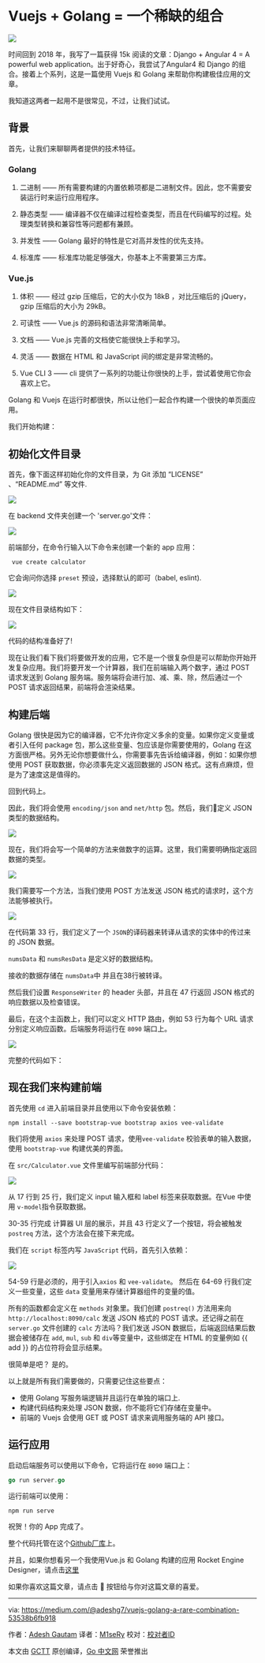 # Vuejs + Golang = 一个稀缺的组合

![](https://miro.medium.com/max/2000/0*SJ43Bk4fxc44mgVR)

时间回到 2018 年，我写了一篇获得 15k 阅读的文章：Django + Angular 4 = A powerful web application。出于好奇心，我尝试了Angular4 和 Django 的组合。接着上个系列，这是一篇使用 Vuejs 和 Golang 来帮助你构建极佳应用的文章。

我知道这两者一起用不是很常见，不过，让我们试试。

## 背景

首先，让我们来聊聊两者提供的技术特征。

### Golang

1. 二进制 —— 所有需要构建的内置依赖项都是二进制文件。因此，您不需要安装运行时来运行应用程序。

2. 静态类型 —— 编译器不仅在编译过程检查类型，而且在代码编写的过程。处理类型转换和兼容性等问题都有兼顾。

3. 并发性 —— Golang 最好的特性是它对高并发性的优先支持。

4. 标准库 —— 标准库功能足够强大，你基本上不需要第三方库。

### Vue.js

1. 体积 —— 经过 gzip 压缩后，它的大小仅为 18kB ，对比压缩后的 jQuery，gzip 压缩后的大小为 29kB。

2. 可读性 —— Vue.js 的源码和语法非常清晰简单。

3. 文档 —— Vue.js 完善的文档使它能很快上手和学习。

4. 灵活 —— 数据在 HTML 和 JavaScript 间的绑定是非常流畅的。

5. Vue CLI 3 —— cli 提供了一系列的功能让你很快的上手，尝试着使用它你会喜欢上它。

Golang 和 Vuejs 在运行时都很快，所以让他们一起合作构建一个很快的单页面应用。

我们开始构建：

## 初始化文件目录

首先，像下面这样初始化你的文件目录，为 Git 添加 “LICENSE” 、“README.md” 等文件.

![](https://miro.medium.com/max/508/1*vtaJKeFNo6dKujZYsEi6hw.png)

在 backend 文件夹创建一个 'server.go'文件：

![](https://miro.medium.com/max/536/1*-Kc01BeHC7_k3AzYblaVxA.png)

前端部分，在命令行输入以下命令来创建一个新的 app 应用：

```shell
 vue create calculator
```

它会询问你选择 `preset` 预设，选择默认的即可（babel, eslint).

![](https://miro.medium.com/max/1296/1*tbr9X84OEsJCrWgEOJSHvA.png)

现在文件目录结构如下：

![](https://miro.medium.com/max/518/1*IUbOGEl5b4ozSYWQmuDM_w.png)

代码的结构准备好了!

现在让我们看下我们将要做开发的应用，它不是一个很复杂但是可以帮助你开始开发复杂应用。我们将要开发一个计算器，我们在前端输入两个数字，通过 POST 请求发送到 Golang 服务端。服务端将会进行加、减、乘、除，然后通过一个 POST 请求返回结果，前端将会渲染结果。

## 构建后端

Golang 很快是因为它的编译器，它不允许你定义多余的变量。如果你定义变量或者引入任何 package 包，那么这些变量、包应该是你需要使用的，Golang 在这方面很严格。另外无论你想要做什么，你需要事先告诉给编译器，例如：如果你想使用 POST 获取数据，你必须事先定义返回数据的 JSON 格式。这有点麻烦，但是为了速度这是值得的。

回到代码上。

因此，我们将会使用 `encoding/json` and `net/http` 包。然后，我们定义 JSON 类型的数据结构。

![](https://miro.medium.com/max/522/1*bBx8qYZkWpg8R92e8gT_5g.png)

现在，我们将会写一个简单的方法来做数字的运算。这里，我们需要明确指定返回数据的类型。

![](https://miro.medium.com/max/868/1*AR0TlByqhirRpm8s7R5FUA.png)

我们需要写一个方法，当我们使用 POST 方法发送 JSON 格式的请求时，这个方法能够被执行。

![](https://miro.medium.com/max/1258/1*JaFzDlfYH0LwTwLTOIs2Iw.png)

在代码第 33 行，我们定义了一个 `JSON`的译码器来转译从请求的实体中的传过来的 JSON 数据。

`numsData` 和 `numsResData` 是定义好的数据结构。

接收的数据存储在 `numsData`中 并且在38行被转译。

然后我们设置 `ResponseWriter` 的 header 头部，并且在 47 行返回 JSON 格式的响应数据以及检查错误。

最后，在这个主函数上，我们可以定义 HTTP 路由，例如 53 行为每个 URL 请求分别定义响应函数。后端服务将运行在 `8090` 端口上。

![](https://miro.medium.com/max/720/1*ug8QMqiNpF9QefRl9uuNuQ.png)

完整的代码如下：

## 现在我们来构建前端

首先使用 `cd` 进入前端目录并且使用以下命令安装依赖：

```shell
npm install --save bootstrap-vue bootstrap axios vee-validate
```

我们将使用 `axios` 来处理 POST 请求，使用`vee-validate` 校验表单的输入数据，使用 `bootstrap-vue` 构建优美的界面。

在 `src/Calculator.vue` 文件里编写前端部分代码：

![](https://miro.medium.com/max/1400/1*13qy_tphvGcHiOM1wR3KIg.png)

从 17 行到 25 行，我们定义 input 输入框和 label 标签来获取数据。在Vue 中使用 `v-model`指令获取数据。

30-35 行完成 计算器 UI 层的展示，并且 43 行定义了一个按钮，将会被触发 `postreq` 方法，这个方法会在接下来完成。

我们在 `script` 标签内写 `JavaScript` 代码，首先引入依赖：

![](https://miro.medium.com/max/1400/1*2oy5ZoqYZVh0bF_iml9onw.png)

54-59 行是必须的，用于引入`axios` 和 `vee-validate`。
然后在 64-69 行我们定义一些变量，这些 `data` 变量用来存储计算器组件的变量的值。

所有的函数都会定义在 `methods` 对象里。我们创建 `postreq()` 方法用来向 `http://localhost:8090/calc` 发送 JSON 格式的 POST 请求。还记得之前在 `server.go` 文件创建的 `calc` 方法吗？我们发送 JSON 数据后，后端返回结果后数据会被储存在 `add`, `mul`, `sub` 和 `div`等变量中，这些绑定在 HTML 的变量例如 {{ add }} 的占位符将会显示结果。

很简单是吧？ 是的。

以上就是所有我们需要做的，只需要记住这些要点：

- 使用 Golang 写服务端逻辑并且运行在单独的端口上.
- 构建代码结构来处理 JSON 数据，你不能将它们存储在变量中。
- 前端的 Vuejs 会使用 GET 或 POST 请求来调用服务端的 API 接口。

## 运行应用

启动后端服务可以使用以下命令，它将运行在 `8090` 端口上：

```go
go run server.go

```
运行前端可以使用：

```shell
npm run serve
```

祝贺！你的 App 完成了。

整个代码托管在这个[Github厂库](https://github.com/adesgautam/Calculator)上。

并且，如果你想看另一个我使用Vue.js 和 Golang 构建的应用 Rocket Engine Designer，请点击[这里](https://github.com/adesgautam/Proton)

如果你喜欢这篇文章，请点击 👏 按钮给与你对这篇文章的喜爱。

---

via: https://medium.com/@adeshg7/vuejs-golang-a-rare-combination-53538b6fb918

作者：[Adesh Gautam](https://medium.com/@adeshg7)
译者：[M1seRy](https://github.com/M1seRy)
校对：[校对者ID](https://github.com/校对者ID)

本文由 [GCTT](https://github.com/studygolang/GCTT) 原创编译，[Go 中文网](https://studygolang.com/) 荣誉推出

